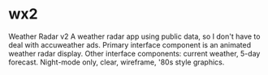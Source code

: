 # wx2
Weather Radar v2
A weather radar app using public data, so I don't have to deal with accuweather ads.
Primary interface component is an animated weather radar display.
Other interface components: current weather, 5-day forecast.
Night-mode only, clear, wireframe, '80s style graphics.
